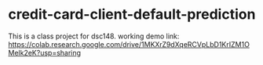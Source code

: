 # credit-card-client-default-prediction
This is a class project for dsc148. 
working demo link: 
https://colab.research.google.com/drive/1MKXrZ9dXqeRCVpLbD1KrIZM1OMelk2eK?usp=sharing
